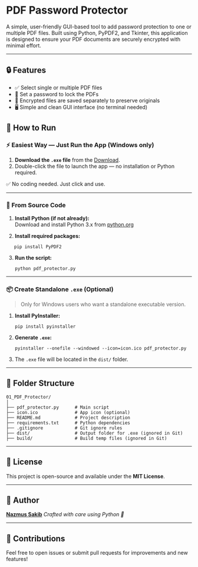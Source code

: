 # PDF Password Protector

A simple, user-friendly GUI-based tool to add password protection to one or multiple PDF files. Built using Python, PyPDF2, and Tkinter, this application is designed to ensure your PDF documents are securely encrypted with minimal effort.

---

## 🔒 Features

- ✅ Select single or multiple PDF files
- 🔐 Set a password to lock the PDFs
- 💾 Encrypted files are saved separately to preserve originals
- 🖥️ Simple and clean GUI interface (no terminal needed)


## 🚀 How to Run
### ⚡ Easiest Way — Just Run the App (Windows only)

1. **Download the `.exe` file** from the [Download](https://github.com/Nazmussakib247/ScriptForge-By-Sakib/blob/main/01_PDF_Protector/PDF_Protector.exe).
2. Double-click the file to launch the app — no installation or Python required.

✅ No coding needed. Just click and use.

---

### 🔧 From Source Code

1. **Install Python (if not already):**  
   Download and install Python 3.x from [python.org](https://www.python.org/)

2. **Install required packages:**

````
   pip install PyPDF2
````

3. **Run the script:**

   ```
   python pdf_protector.py
   ```

---

### 📦 Create Standalone `.exe` (Optional)

> Only for Windows users who want a standalone executable version.

1. **Install PyInstaller:**

   ```
   pip install pyinstaller
   ```

2. **Generate `.exe`:**

   ```
   pyinstaller --onefile --windowed --icon=icon.ico pdf_protector.py
   ```

3. The `.exe` file will be located in the `dist/` folder.

---

## 📂 Folder Structure

```
01_PDF_Protector/
│
├── pdf_protector.py      # Main script
├── icon.ico              # App icon (optional)
├── README.md             # Project description
├── requirements.txt      # Python dependencies
├── .gitignore            # Git ignore rules
├── dist/                 # Output folder for .exe (ignored in Git)
├── build/                # Build temp files (ignored in Git)
```

---

## 📜 License

This project is open-source and available under the **MIT License**.

---

## 🙌 Author

[**Nazmus Sakib**](https://github.com/Nazmussakib247)
*Crafted with care using Python 🐍*

---

## 🤝 Contributions

Feel free to open issues or submit pull requests for improvements and new features!
